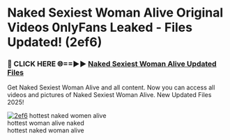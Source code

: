 # Naked Sexiest Woman Alive Original Videos 0nlyFans Leaked - Files Updated! (2ef6)

<h3>🔴 CLICK HERE 🌐==►► <a href="https://tinyurl.com/yckcrads" rel="nofollow">Naked Sexiest Woman Alive Updated Files</a></h3>

Get Naked Sexiest Woman Alive and all content. Now you can access all videos and pictures of Naked Sexiest Woman Alive. New Updated Files 2025!

[![2ef6](https://i.imgur.com/hpKpOFt.gif)](https://tinyurl.com/yckcrads)
hottest naked women alive<br>
hottest woman alive naked<br>
hottest naked woman alive
